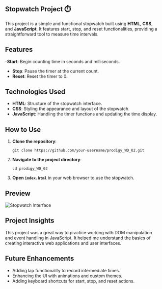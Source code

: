 ## Stopwatch Project ⏱️

This project is a simple and functional stopwatch built using **HTML**, **CSS**, and **JavaScript**. It features start, stop, and reset functionalities, providing a straightforward tool to measure time intervals.

## Features
-**Start**: Begin counting time in seconds and milliseconds.
- **Stop**: Pause the timer at the current count.
- **Reset**: Reset the timer to 0.

## Technologies Used
- **HTML**: Structure of the stopwatch interface.
- **CSS**: Styling the appearance and layout of the stopwatch.
- **JavaScript**: Handling the timer functions and updating the time display.

## How to Use
1. **Clone the repository**: 
   ```
   git clone https://github.com/your-username/prodigy_WD_02.git
   ```
2. **Navigate to the project directory**:
   ```
   cd prodigy_WD_02
   ```
3. **Open `index.html`** in your web browser to use the stopwatch.

## Preview
![Stopwatch Interface](#) <!-- Add the screenshot of your stopwatch interface here -->

## Project Insights
This project was a great way to practice working with DOM manipulation and event handling in JavaScript. It helped me understand the basics of creating interactive web applications and user interfaces.

## Future Enhancements
- Adding lap functionality to record intermediate times.
- Enhancing the UI with animations and custom themes.
- Adding keyboard shortcuts for start, stop, and reset actions.
